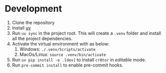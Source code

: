 # Development

1. Clone the repository
2. Install [uv](https://docs.astral.sh/uv/)
3. Run `uv sync` in the project root. This will create a `.venv` folder and install all the project dependencies.
4. Activate the virtual environment with as below:
   1. Windows: `./.venv/Scripts/activate`
   2. MacOs/Linux: `source .venv/bin/activate`
5. Run `uv pip install -e .[dev]` to install `cr8tor` in _editable_ mode.
6. Run `pre-commit install` to enable pre-commit hooks.
